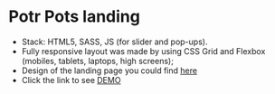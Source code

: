 # Potr Pots landing
- Stack: HTML5, SASS, JS (for slider and pop-ups).
- Fully responsive layout was made by using CSS Grid and Flexbox (mobiles, tablets, laptops, high screens);
- Design of the landing page you could find [here](https://www.figma.com/file/50zgLU65Mcd3MisFHMfLfx/POTR-POTS_FE-students)
- Click the link to see [DEMO](https://Vladosik1337.github.io/Potr-Pots-landing/)
